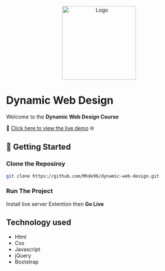 <link rel="stylesheet" href="Readme.css">

<div align="center">
    <img src="https://github.githubassets.com/images/modules/logos_page/GitHub-Mark.png" alt="Logo" width="200">
     </img>
</div>


# Dynamic Web Design
Welcome to the **Dynamic Web Design Course**

🔗 [Click here to view the live demo](google.com)  🌐

## 🚀 Getting Started
### Clone the Reposiroy 
```bash
git clone https://github.com/Mhde96/dynamic-web-design.git
```

### Run The Project 
Install live server Extention then **Go Live**

## Technology used
- Html
- Css
- Javascript
- jQuery
- Bootstrap 

